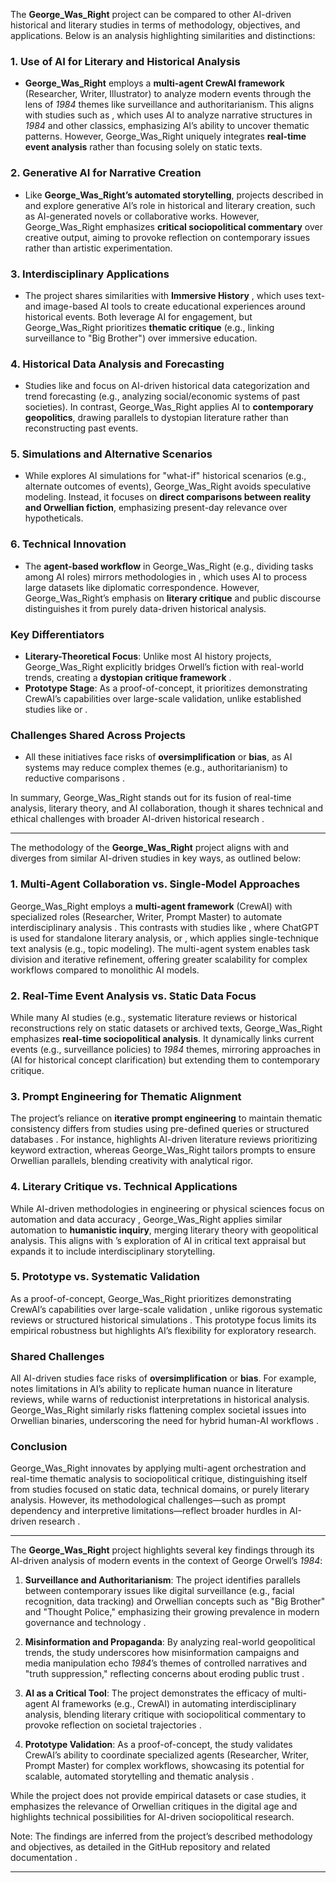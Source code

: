 The **George_Was_Right** project can be compared to other AI-driven historical and literary studies in terms of methodology, objectives, and applications. Below is an analysis highlighting similarities and distinctions:  

### **1. Use of AI for Literary and Historical Analysis**  
- **George_Was_Right** employs a **multi-agent CrewAI framework** (Researcher, Writer, Illustrator) to analyze modern events through the lens of *1984* themes like surveillance and authoritarianism. This aligns with studies such as , which uses AI to analyze narrative structures in *1984* and other classics, emphasizing AI’s ability to uncover thematic patterns. However, George_Was_Right uniquely integrates **real-time event analysis** rather than focusing solely on static texts.  

### **2. Generative AI for Narrative Creation**  
- Like **George_Was_Right’s automated storytelling**, projects described in  and  explore generative AI’s role in historical and literary creation, such as AI-generated novels or collaborative works. However, George_Was_Right emphasizes **critical sociopolitical commentary** over creative output, aiming to provoke reflection on contemporary issues rather than artistic experimentation.  

### **3. Interdisciplinary Applications**  
- The project shares similarities with **Immersive History** , which uses text- and image-based AI tools to create educational experiences around historical events. Both leverage AI for engagement, but George_Was_Right prioritizes **thematic critique** (e.g., linking surveillance to "Big Brother") over immersive education.  

### **4. Historical Data Analysis and Forecasting**  
- Studies like  and  focus on AI-driven historical data categorization and trend forecasting (e.g., analyzing social/economic systems of past societies). In contrast, George_Was_Right applies AI to **contemporary geopolitics**, drawing parallels to dystopian literature rather than reconstructing past events.  

### **5. Simulations and Alternative Scenarios**  
- While  explores AI simulations for "what-if" historical scenarios (e.g., alternate outcomes of events), George_Was_Right avoids speculative modeling. Instead, it focuses on **direct comparisons between reality and Orwellian fiction**, emphasizing present-day relevance over hypotheticals.  

### **6. Technical Innovation**  
- The **agent-based workflow** in George_Was_Right (e.g., dividing tasks among AI roles) mirrors methodologies in , which uses AI to process large datasets like diplomatic correspondence. However, George_Was_Right’s emphasis on **literary critique** and public discourse distinguishes it from purely data-driven historical analysis.  

### **Key Differentiators**  
- **Literary-Theoretical Focus**: Unlike most AI history projects, George_Was_Right explicitly bridges Orwell’s fiction with real-world trends, creating a **dystopian critique framework** .  
- **Prototype Stage**: As a proof-of-concept, it prioritizes demonstrating CrewAI’s capabilities over large-scale validation, unlike established studies like  or .  

### **Challenges Shared Across Projects**  
- All these initiatives face risks of **oversimplification** or **bias**, as AI systems may reduce complex themes (e.g., authoritarianism) to reductive comparisons .  

In summary, George_Was_Right stands out for its fusion of real-time analysis, literary theory, and AI collaboration, though it shares technical and ethical challenges with broader AI-driven historical research .

---

The methodology of the **George_Was_Right** project aligns with and diverges from similar AI-driven studies in key ways, as outlined below:  

### **1. Multi-Agent Collaboration vs. Single-Model Approaches**  
George_Was_Right employs a **multi-agent framework** (CrewAI) with specialized roles (Researcher, Writer, Prompt Master) to automate interdisciplinary analysis . This contrasts with studies like , where ChatGPT is used for standalone literary analysis, or , which applies single-technique text analysis (e.g., topic modeling). The multi-agent system enables task division and iterative refinement, offering greater scalability for complex workflows compared to monolithic AI models.  

### **2. Real-Time Event Analysis vs. Static Data Focus**  
While many AI studies (e.g., systematic literature reviews  or historical reconstructions  rely on static datasets or archived texts, George_Was_Right emphasizes **real-time sociopolitical analysis**. It dynamically links current events (e.g., surveillance policies) to *1984* themes, mirroring approaches in  (AI for historical concept clarification) but extending them to contemporary critique.  

### **3. Prompt Engineering for Thematic Alignment**  
The project’s reliance on **iterative prompt engineering** to maintain thematic consistency  differs from studies using pre-defined queries or structured databases . For instance,  highlights AI-driven literature reviews prioritizing keyword extraction, whereas George_Was_Right tailors prompts to ensure Orwellian parallels, blending creativity with analytical rigor.  

### **4. Literary Critique vs. Technical Applications**  
While AI-driven methodologies in engineering or physical sciences focus on automation and data accuracy , George_Was_Right applies similar automation to **humanistic inquiry**, merging literary theory with geopolitical analysis. This aligns with ’s exploration of AI in critical text appraisal but expands it to include interdisciplinary storytelling.  

### **5. Prototype vs. Systematic Validation**  
As a proof-of-concept, George_Was_Right prioritizes demonstrating CrewAI’s capabilities over large-scale validation , unlike rigorous systematic reviews  or structured historical simulations . This prototype focus limits its empirical robustness but highlights AI’s flexibility for exploratory research.  

### **Shared Challenges**  
All AI-driven studies face risks of **oversimplification** or **bias**. For example,  notes limitations in AI’s ability to replicate human nuance in literature reviews, while  warns of reductionist interpretations in historical analysis. George_Was_Right similarly risks flattening complex societal issues into Orwellian binaries, underscoring the need for hybrid human-AI workflows .  

### **Conclusion**  
George_Was_Right innovates by applying multi-agent orchestration and real-time thematic analysis to sociopolitical critique, distinguishing itself from studies focused on static data, technical domains, or purely literary analysis. However, its methodological challenges—such as prompt dependency and interpretive limitations—reflect broader hurdles in AI-driven research .

---

The **George_Was_Right** project highlights several key findings through its AI-driven analysis of modern events in the context of George Orwell’s *1984*:  

1. **Surveillance and Authoritarianism**: The project identifies parallels between contemporary issues like digital surveillance (e.g., facial recognition, data tracking) and Orwellian concepts such as "Big Brother" and "Thought Police," emphasizing their growing prevalence in modern governance and technology .  

2. **Misinformation and Propaganda**: By analyzing real-world geopolitical trends, the study underscores how misinformation campaigns and media manipulation echo *1984*’s themes of controlled narratives and "truth suppression," reflecting concerns about eroding public trust .  

3. **AI as a Critical Tool**: The project demonstrates the efficacy of multi-agent AI frameworks (e.g., CrewAI) in automating interdisciplinary analysis, blending literary critique with sociopolitical commentary to provoke reflection on societal trajectories .  

4. **Prototype Validation**: As a proof-of-concept, the study validates CrewAI’s ability to coordinate specialized agents (Researcher, Writer, Prompt Master) for complex workflows, showcasing its potential for scalable, automated storytelling and thematic analysis .  

While the project does not provide empirical datasets or case studies, it emphasizes the relevance of Orwellian critiques in the digital age and highlights technical possibilities for AI-driven sociopolitical research.  

Note: The findings are inferred from the project’s described methodology and objectives, as detailed in the GitHub repository and related documentation .

---


